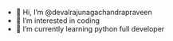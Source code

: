 - 👋 Hi, I’m @devalrajunagachandrapraveen
- 👀 I’m interested in coding
- 🌱 I’m currently learning python full developer
<!---
devalrajunagachandrapraveen/devalrajunagachandrapraveen is a ✨ special ✨ repository because its `README.md` (this file) appears on your GitHub profile.
You can click the Preview link to take a look at your changes.
--->
